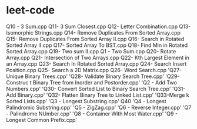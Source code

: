 # leet-code
Q10 - 3 Sum.cpp
Q11- 3 Sum Closest.cpp
Q12- Letter Combination.cpp
Q13- Isomorphic Strings.cpp
Q14- Remove Duplicates From Sorted Array.cpp
Q15- Remove Duplicates From Sorted Array II.cpp
Q16- Search in Rotated Sorted Array II.cpp
Q17- Sorted Array To BST.cpp
Q18- Find Min in Rotated Sorted Array.cpp
Q19- Two sum II.cpp
Q1 - Two Sum.cpp
Q20- Rotate Array.cpp
Q21- Intersection of Two Arrays.cpp
Q22- Kth Largest Element in an Array.cpp
Q23- Search In Rotated Sorted Array.cpp
Q24- Search Insert Position.cpp
Q25- Search a 2D Matrix.cpp
Q26- Word Search.cpp
'Q27- Unique Binary Trees.cpp'
'Q28- Validate Binary Search Tree.cpp'
'Q29- Construc t Binary Tree from Inorder and Postorder.cpp'
'Q2 - Add Two Numbers.cpp'
'Q30- Convert Sorted List to Binary Search Tree.cpp'
'Q31- Add Binary.cpp'
'Q32- Flatten Binary Tree to Linked List.cpp'
'Q33-Merge k Sorted Lists.cpp'
'Q3 - Longest Substring.cpp'
 Q40
'Q4 - Longest Palindromic Substring.cpp'
'Q5 - ZigZag.cpp'
'Q6 - Reverse Integer.cpp'
'Q7 - Palindrome NUmber.cpp'
'Q8 - Container With Most Water.cpp'
'Q9 - Longest Common Prefix.cpp'
